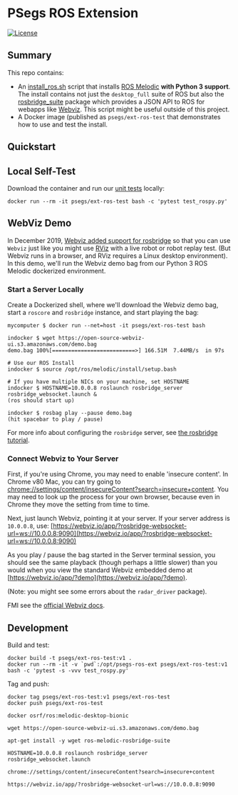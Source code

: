 # PSegs ROS Extension

[![License](http://img.shields.io/:license-apache-orange.svg)](http://www.apache.org/licenses/LICENSE-2.0)

## Summary

This repo contains:
 * An [install_ros.sh](install_ros.sh) script that installs
     [ROS Melodic](http://wiki.ros.org/melodic) **with Python 3
     support**.  The install contains not just the `desktop_full`
     suite of ROS but also the
     [rosbridge_suite](http://wiki.ros.org/rosbridge_suite)
     package which provides a JSON API to ROS for webapps
     like [Webviz](https://webviz.io/).  This script might 
     be useful outside of this project.
 * A Docker image (published as `psegs/ext-ros-test` that demonstrates
     how to use and test the install.


## Quickstart

## Local Self-Test

Download the container and run our [unit tests](test_rospy.py) locally:
```
docker run --rm -it psegs/ext-ros-test bash -c 'pytest test_rospy.py'
```

## WebViz Demo

In December 2019, [Webviz added support for rosbridge](https://discourse.ros.org/t/webviz-now-supports-live-robots/12115)
so that you can use `Webviz` just like you might use
[RViz](http://wiki.ros.org/rviz) with a live robot or robot replay test. (But
Webviz runs in a browser, and RViz requires a Linux desktop environment).  In
this demo, we'll run the Webviz demo bag from our Python 3 ROS Melodic
dockerized environment.

### Start a Server Locally
Create a Dockerized shell, where we'll download the Webviz demo bag,
start a `roscore` and `rosbridge` instance, and start playing the bag:

```shell
mycomputer $ docker run --net=host -it psegs/ext-ros-test bash
```

```shell
indocker $ wget https://open-source-webviz-ui.s3.amazonaws.com/demo.bag
demo.bag 100%[==========================>] 166.51M  7.44MB/s  in 97s

# Use our ROS Install
indocker $ source /opt/ros/melodic/install/setup.bash

# If you have multiple NICs on your machine, set HOSTNAME
indocker $ HOSTNAME=10.0.0.8 roslaunch rosbridge_server rosbridge_websocket.launch &
(ros should start up)

indocker $ rosbag play --pause demo.bag
(hit spacebar to play / pause)
```

For more info about configuring the `rosbridge` server, see 
[the rosbridge tutorial](http://wiki.ros.org/rosbridge_suite/Tutorials/RunningRosbridge).


### Connect Webviz to Your Server

First, if you're using Chrome, you may need to enable 'insecure content'.
In Chrome v80 Mac, you can try going to 
[chrome://settings/content/insecureContent?search=insecure+content](chrome://settings/content/insecureContent?search=insecure+content).  You may need to look up the process
for your own browser, because even in Chrome they move the setting from time
to time.

Next, just launch Webviz, pointing it at your server.  If your server
address is `10.0.0.8`, use:
[https://webviz.io/app/?rosbridge-websocket-url=ws://10.0.0.8:9090](https://webviz.io/app/?rosbridge-websocket-url=ws://10.0.0.8:9090)


As you play / pause the bag started in the Server terminal session, you should
see the same playback (though perhaps a little slower) than you would when
you view the standard Webviz embedded demo at [https://webviz.io/app/?demo](https://webviz.io/app/?demo).

(Note: you might see some errors about the `radar_driver` package).

FMI see the [official Webviz docs](https://github.com/cruise-automation/webviz/blob/e57b3a17f6caafd2d152696c220a6c24888f83e9/packages/webviz-core/src/util/helpModalOpenSource.help.md#loading-data).

## Development

Build and test:
```
docker build -t psegs/ext-ros-test:v1 .
docker run --rm -it -v `pwd`:/opt/psegs-ros-ext psegs/ext-ros-test:v1 bash -c 'pytest -s -vvv test_rospy.py'
```

Tag and push:
```
docker tag psegs/ext-ros-test:v1 psegs/ext-ros-test
docker push psegs/ext-ros-test
```


```
docker osrf/ros:melodic-desktop-bionic

wget https://open-source-webviz-ui.s3.amazonaws.com/demo.bag

apt-get install -y wget ros-melodic-rosbridge-suite

HOSTNAME=10.0.0.8 roslaunch rosbridge_server rosbridge_websocket.launch

chrome://settings/content/insecureContent?search=insecure+content

https://webviz.io/app/?rosbridge-websocket-url=ws://10.0.0.8:9090

```